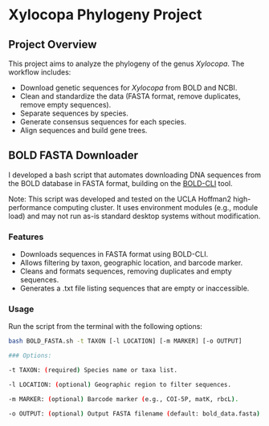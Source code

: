 # Xylocopa Phylogeny Project

## Project Overview

This project aims to analyze the phylogeny of the genus *Xylocopa*. The workflow includes:

- Download genetic sequences for *Xylocopa* from BOLD and NCBI.
- Clean and standardize the data (FASTA format, remove duplicates, remove empty sequences).
- Separate sequences by species.
- Generate consensus sequences for each species.
- Align sequences and build gene trees.

## BOLD FASTA Downloader

I developed a bash script that automates downloading DNA sequences from the BOLD database in FASTA format, building on the [BOLD-CLI](https://github.com/CNuge/BOLD-CLI) tool.

Note: This script was developed and tested on the UCLA Hoffman2 high-performance computing cluster. It uses environment modules (e.g., module load) and may not run as-is standard desktop systems without modification. 

### Features

- Downloads sequences in FASTA format using BOLD-CLI.
- Allows filtering by taxon, geographic location, and barcode marker.
- Cleans and formats sequences, removing duplicates and empty sequences.
- Generates a .txt file listing sequences that are empty or inaccessible.

### Usage

Run the script from the terminal with the following options:

```bash
bash BOLD_FASTA.sh -t TAXON [-l LOCATION] [-m MARKER] [-o OUTPUT]

### Options:

-t TAXON: (required) Species name or taxa list.

-l LOCATION: (optional) Geographic region to filter sequences.

-m MARKER: (optional) Barcode marker (e.g., COI-5P, matK, rbcL).

-o OUTPUT: (optional) Output FASTA filename (default: bold_data.fasta).
